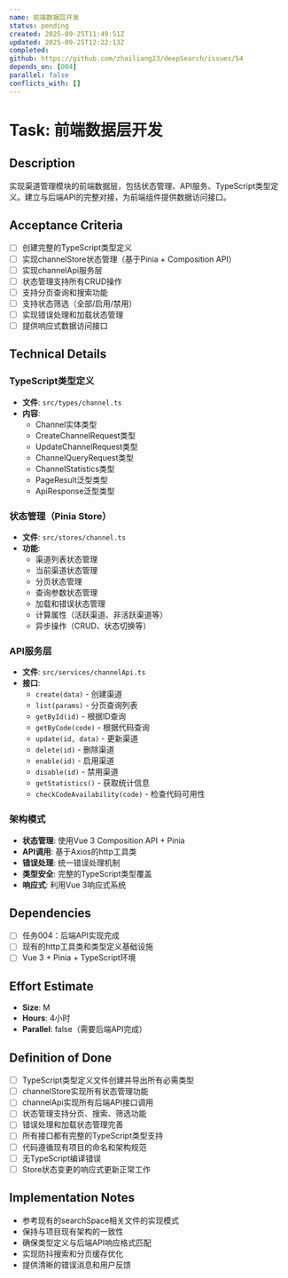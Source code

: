 ```yaml
---
name: 前端数据层开发
status: pending
created: 2025-09-25T11:49:51Z
updated: 2025-09-25T12:22:13Z
completed:
github: https://github.com/zhailiang23/deepSearch/issues/54
depends_on: [004]
parallel: false
conflicts_with: []
---
```


# Task: 前端数据层开发

## Description
实现渠道管理模块的前端数据层，包括状态管理、API服务、TypeScript类型定义。建立与后端API的完整对接，为前端组件提供数据访问接口。

## Acceptance Criteria
- [ ] 创建完整的TypeScript类型定义
- [ ] 实现channelStore状态管理（基于Pinia + Composition API）
- [ ] 实现channelApi服务层
- [ ] 状态管理支持所有CRUD操作
- [ ] 支持分页查询和搜索功能
- [ ] 支持状态筛选（全部/启用/禁用）
- [ ] 实现错误处理和加载状态管理
- [ ] 提供响应式数据访问接口

## Technical Details

### TypeScript类型定义
- **文件**: `src/types/channel.ts`
- **内容**:
  - Channel实体类型
  - CreateChannelRequest类型
  - UpdateChannelRequest类型
  - ChannelQueryRequest类型
  - ChannelStatistics类型
  - PageResult泛型类型
  - ApiResponse泛型类型

### 状态管理（Pinia Store）
- **文件**: `src/stores/channel.ts`
- **功能**:
  - 渠道列表状态管理
  - 当前渠道状态管理
  - 分页状态管理
  - 查询参数状态管理
  - 加载和错误状态管理
  - 计算属性（活跃渠道、非活跃渠道等）
  - 异步操作（CRUD、状态切换等）

### API服务层
- **文件**: `src/services/channelApi.ts`
- **接口**:
  - `create(data)` - 创建渠道
  - `list(params)` - 分页查询列表
  - `getById(id)` - 根据ID查询
  - `getByCode(code)` - 根据代码查询
  - `update(id, data)` - 更新渠道
  - `delete(id)` - 删除渠道
  - `enable(id)` - 启用渠道
  - `disable(id)` - 禁用渠道
  - `getStatistics()` - 获取统计信息
  - `checkCodeAvailability(code)` - 检查代码可用性

### 架构模式
- **状态管理**: 使用Vue 3 Composition API + Pinia
- **API调用**: 基于Axios的http工具类
- **错误处理**: 统一错误处理机制
- **类型安全**: 完整的TypeScript类型覆盖
- **响应式**: 利用Vue 3响应式系统

## Dependencies
- [ ] 任务004：后端API实现完成
- [ ] 现有的http工具类和类型定义基础设施
- [ ] Vue 3 + Pinia + TypeScript环境

## Effort Estimate
- **Size**: M
- **Hours**: 4小时
- **Parallel**: false（需要后端API完成）

## Definition of Done
- [ ] TypeScript类型定义文件创建并导出所有必需类型
- [ ] channelStore实现所有状态管理功能
- [ ] channelApi实现所有后端API接口调用
- [ ] 状态管理支持分页、搜索、筛选功能
- [ ] 错误处理和加载状态管理完善
- [ ] 所有接口都有完整的TypeScript类型支持
- [ ] 代码遵循现有项目的命名和架构规范
- [ ] 无TypeScript编译错误
- [ ] Store状态变更的响应式更新正常工作

## Implementation Notes
- 参考现有的searchSpace相关文件的实现模式
- 保持与项目现有架构的一致性
- 确保类型定义与后端API响应格式匹配
- 实现防抖搜索和分页缓存优化
- 提供清晰的错误消息和用户反馈
